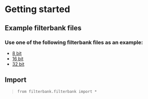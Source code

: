 # Getting started

## Example filterbank files
### Use one of the following filterbank files as an example:
* <a href="https://git.dev.ti-more.net/uploads/-/system/personal_snippet/2/bc063035797e978034adfb6f2da75e70/pspm8.fil">8 bit</a>
* <a href="https://git.dev.ti-more.net/uploads/-/system/personal_snippet/2/3da35656df8f722441579847974a03cb/pspm16.fil">16 bit</a>
* <a href="https://git.dev.ti-more.net/uploads/-/system/personal_snippet/2/e6015ec024ad1f53d4c2f39511620db1/pspm32.fil">32 bit</a>

## Import
> ```from filterbank.filterbank import *```